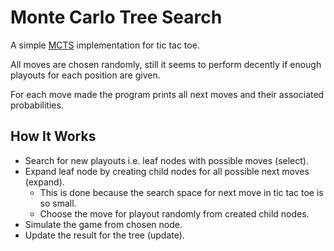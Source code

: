 # Monte Carlo Tree Search

A simple [MCTS](https://en.wikipedia.org/wiki/Monte_Carlo_tree_search) implementation for tic tac toe.

All moves are chosen randomly, still it seems to perform decently if enough playouts for each position
are given.

For each move made the program prints all next moves and their associated probabilities.

## How It Works
- Search for new playouts i.e. leaf nodes with possible moves (select).
- Expand leaf node by creating child nodes for all possible next moves (expand).
    - This is done because the search space for next move in tic tac toe is so small.
    - Choose the move for playout randomly from created child nodes.
- Simulate the game from chosen node.
- Update the result for the tree (update).
